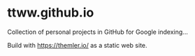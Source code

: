 # ttww.github.io
Collection of personal projects in GitHub for Google indexing...


Build with https://themler.io/ as a static web site.


